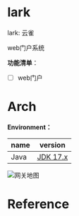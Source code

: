 # lark
lark: 云雀

web门户系统

**功能清单**：
- [ ] web门户

# Arch
**Environment：**

| name   | version                                                        |
|--------|----------------------------------------------------------------|
| Java   | [JDK 17.x](https://www.oracle.com/java/technologies/downloads) |           |

![网关地图](Arch.svg)

# Reference